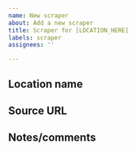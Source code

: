```yaml
---
name: New scraper
about: Add a new scraper
title: Scraper for [LOCATION_HERE]
labels: scraper
assignees: ''

---
```



## Location name
<!-- Name here, e.g., "County x, CA, USA" -->

## Source URL
<!-- URL -->

## Notes/comments
<!-- Anything else we should know about? -->

<!--
  Please ensure the source meets our source guidelines.  See
  ../../tree/master/docs/sources.md#criteria-for-sources
  Thank you!
-->
